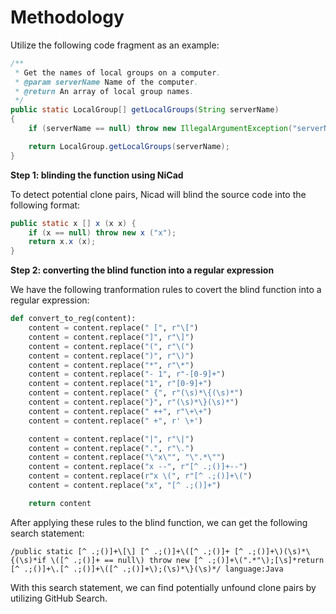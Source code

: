 # Methodology

Utilize the following code fragment as an example:

```Java
/**
 * Get the names of local groups on a computer.
 * @param serverName Name of the computer.
 * @return An array of local group names.
 */
public static LocalGroup[] getLocalGroups(String serverName) 
{
	if (serverName == null) throw new IllegalArgumentException("serverName cannot be null");

	return LocalGroup.getLocalGroups(serverName);
}
```



**Step 1: blinding the function using NiCad**

To detect potential clone pairs, Nicad will blind the source code into the following format:

```Java
public static x [] x (x x) {
    if (x == null) throw new x ("x");
    return x.x (x);
}
```



**Step 2: converting the blind function into a regular expression**

We have the following tranformation rules to covert the blind function into a regular expression:


```python
def convert_to_reg(content):
    content = content.replace(" [", r"\[")
    content = content.replace("]", r"\]")
    content = content.replace("(", r"\(")
    content = content.replace(")", r"\)")
    content = content.replace("*", r"\*")
    content = content.replace("- 1", r"-[0-9]+")
    content = content.replace("1", r"[0-9]+")
    content = content.replace(" {", r"(\s)*\{(\s)*")
    content = content.replace("}", r"(\s)*\}(\s)*")
    content = content.replace(" ++", r"\+\+")
    content = content.replace(" +", r' \+')

    content = content.replace("|", r"\|")
    content = content.replace(".", r"\.")
    content = content.replace("\"x\"", "\".*\"")
    content = content.replace("x --", r"[^ .;()]+--")
    content = content.replace(r"x \(", r"[^ .;()]+\(")
    content = content.replace("x", "[^ .;()]+")

    return content
```



After applying these rules to the blind function, we can get the following search statement:

```
/public static [^ .;()]+\[\] [^ .;()]+\([^ .;()]+ [^ .;()]+\)(\s)*\{(\s)*if \([^ .;()]+ == null\) throw new [^ .;()]+\(".*"\);[\s]*return [^ .;()]+\.[^ .;()]+\([^ .;()]+\);(\s)*\}(\s)*/ language:Java
```



With this search statement, we can find potentially unfound clone pairs by utilizing GitHub Search.
